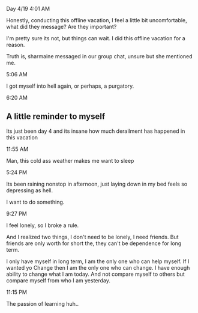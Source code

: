 Day 4/19
4:01 AM

Honestly, conducting this offline vacation, I feel a little bit uncomfortable, what did they message? Are they important?

I'm pretty sure its not, but things can wait. I did this offline vacation for a reason. 

Truth is, sharmaine messaged in our group chat, unsure but she mentioned me. 

5:06 AM

I got myself into hell again, or perhaps, a purgatory.

6:20 AM

## A little reminder to myself

Its just been day 4 and its insane how much derailment has happened in this vacation

11:55 AM

Man, this cold ass weather makes me want to sleep

5:24 PM

Its been raining nonstop in afternoon, just laying down in my bed feels so depressing as hell.

I want to do something.

9:27 PM

I feel lonely, so I broke a rule.

And I realized two things, I don't need to be lonely, I need friends.
But friends are only worth for short the, they can't be dependence for long term.

I only have myself in long term, I am the only one who can help myself. If I wanted yo Change then I am the only one who can change. I have enough ability to change what I am today. And not compare myself to others but compare myself from who I am yesterday.

11:15 PM

The passion of learning huh..